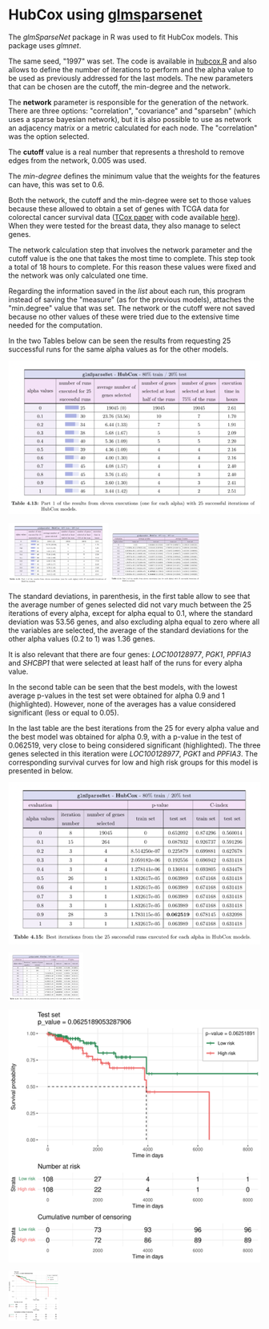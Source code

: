 # **HubCox** using [glmsparsenet](https://www.bioconductor.org/packages/release/bioc/html/glmSparseNet.html)

The *glmSparseNet* package in R was used to fit HubCox models. This package uses *glmnet*.

The same seed, "1997" was set. The code is available in [hubcox.R](https://github.com/BeatrizRCorreia/msc-beatriz-r-correia/blob/main/survival-methods/hubcox/hubcox.R) and also allows to define the number of iterations to perform and the alpha value to be used as previously addressed for the last models. The new parameters that can be chosen are the cutoff, the min-degree and the network.

The **network** parameter is responsible for the generation of the network. There are three options: "correlation", "covariance" and "sparsebn" (which uses a sparse bayesian network), but it is also possible to use as network an adjacency matrix or a metric calculated for each node. The "correlation" was the option selected.

The **cutoff** value is a real number that represents a threshold to remove edges from the network, 0.005 was used.

The *min-degree* defines the minimum value that the weights for the features can have, this was set to 0.6.

Both the network, the cutoff and the min-degree were set to those values because these allowed to obtain a set of genes with TCGA data for colorectal cancer survival data ([TCox paper](https://www.mdpi.com/2227-9059/8/11/488) with code available [here](https://github.com/sysbiomed/TCox)). When they were tested for the breast data, they also manage to select genes.

The network calculation step that involves the network parameter and the cutoff value is the one that takes the most time to complete. This step took a total of 18 hours to complete. For this reason these values were fixed and the network was only calculated one time.

Regarding the information saved in the *list* about each run, this program instead of saving the "measure" (as for the previous models), attaches the "min.degree" value that was set. The network or the cutoff were not saved because no other values of these were tried due to the extensive time needed for the computation.

In the two Tables below can be seen the results from requesting 25 successful runs for the same alpha values as for the other models.

![Table 1](https://github.com/BeatrizRCorreia/msc-beatriz-r-correia/blob/main/survival-methods/hubcox/table1.png)

<img src="https://github.com/BeatrizRCorreia/msc-beatriz-r-correia/blob/main/survival-methods/hubcox/table1.png" alt="table1" width="200"/>

<img src="https://github.com/BeatrizRCorreia/msc-beatriz-r-correia/blob/main/survival-methods/hubcox/table2.png" alt="table2" width="180"/>

The standard deviations, in parenthesis, in the first table allow to see that the average number of genes selected did not vary much between the 25 iterations of every alpha, except for alpha equal to 0.1, where the standard deviation was 53.56 genes, and also excluding alpha equal to zero where all the variables are selected, the average of the standard deviations for the other alpha values (0.2 to 1) was 1.36 genes.

It is also relevant that there are four genes: *LOC100128977*, *PGK1*, *PPFIA3* and *SHCBP1* that were selected at least half of the runs for every alpha value.

In the second table can be seen that the best models, with the lowest average p-values in the test set were obtained for alpha 0.9 and 1 (highlighted). However, none of the averages has a value considered significant (less or equal to 0.05).

In the last table are the best iterations from the 25 for every alpha value and the best model was obtained for alpha 0.9, with a p-value in the test of 0.062519, very close to being considered significant (highlighted). The three genes selected in this iteration were *LOC100128977*, *PGK1* and *PPFIA3*. The corresponding survival curves for low and high risk groups for this model is presented in below.

![Table 3](https://github.com/BeatrizRCorreia/msc-beatriz-r-correia/blob/main/survival-methods/hubcox/table3.png)

<img src="https://github.com/BeatrizRCorreia/msc-beatriz-r-correia/blob/main/survival-methods/hubcox/table3.png" alt="table3" width="150"/>

![Best HubCox model](https://github.com/BeatrizRCorreia/msc-beatriz-r-correia/blob/main/survival-methods/hubcox/hubcox_bestmodel.png)

<img src="https://github.com/BeatrizRCorreia/msc-beatriz-r-correia/blob/main/survival-methods/hubcox/hubcox_bestmodel.png" alt="Best HubCox model" width="100"/>